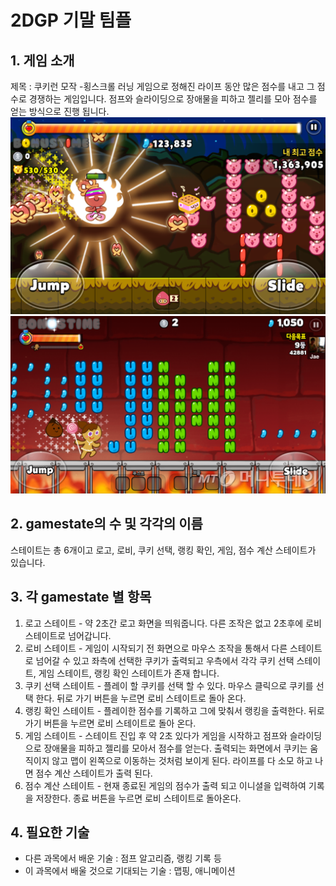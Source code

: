 # 2DGP 기말 팀플

## 1. 게임 소개
제목 : 쿠키런 모작
-횡스크롤 러닝 게임으로 정해진 라이프 동안 많은 점수를 내고 그 점수로 경쟁하는 게임입니다.
점프와 슬라이딩으로 장애물을 피하고 젤리를 모아 점수를 얻는 방식으로 진행 됩니다.
![쿠키런1](https://github.com/ugi00/2DGP/blob/master/%EC%BF%A0%ED%82%A4%EB%9F%B01.png)
![쿠키런2](https://github.com/ugi00/2DGP/blob/master/%EC%BF%A0%ED%82%A4%EB%9F%B02.jpg)

## 2. gamestate의 수 및 각각의 이름
스테이트는 총 6개이고 로고, 로비, 쿠키 선택, 랭킹 확인, 게임, 점수 계산 스테이트가 있습니다.

## 3. 각 gamestate 별 항목
1. 로고 스테이트 - 약 2초간 로고 화면을 띄워줍니다. 다른 조작은 없고 2초후에 로비 스테이트로 넘어갑니다.
2. 로비 스테이트 - 게임이 시작되기 전 화면으로 마우스 조작을 통해서 다른 스테이트로 넘어갈 수 있고 좌측에 선택한 쿠키가 출력되고
우측에서 각각 쿠키 선택 스테이트, 게임 스테이트, 랭킹 확인 스테이트가 존재 합니다.
3. 쿠키 선택 스테이트 - 플레이 할 쿠키를 선택 할 수 있다. 마우스 클릭으로 쿠키를 선택 한다. 뒤로 가기 버튼을 누르면 로비 스테이트로 돌아 온다.
4. 랭킹 확인 스테이트 - 플레이한 점수를 기록하고 그에 맞춰서 랭킹을 출력한다. 뒤로 가기 버튼을 누르면 로비 스테이트로 돌아 온다.
5. 게임 스테이트 - 스테이트 진입 후 약 2초 있다가 게임을 시작하고 점프와 슬라이딩으로 장애물을 피하고 젤리를 모아서 점수를 얻는다.
출력되는 화면에서 쿠키는 움직이지 않고 맵이 왼쪽으로 이동하는 것처럼 보이게 된다. 라이프를 다 소모 하고 나면 점수 계산 스테이트가 출력 된다.
6. 점수 계산 스테이트 - 현재 종료된 게임의 점수가 출력 되고 이니셜을 입력하여 기록을 저장한다. 종료 버튼을 누르면 로비 스테이트로 돌아온다.

## 4. 필요한 기술
- 다른 과목에서 배운 기술 : 점프 알고리즘, 랭킹 기록 등
- 이 과목에서 배울 것으로 기대되는 기술 : 맵핑, 애니메이션
